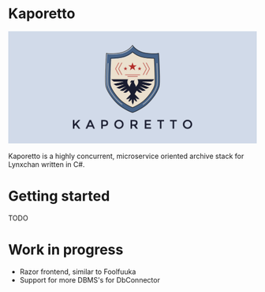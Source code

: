 # Kaporetto

![alt text](kaporetto.jpg)

Kaporetto is a highly concurrent, microservice oriented archive stack for Lynxchan written in C#.

# Getting started

TODO

# Work in progress

* Razor frontend, similar to Foolfuuka
* Support for more DBMS's for DbConnector
